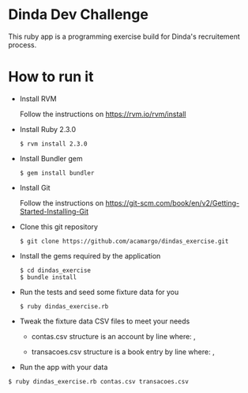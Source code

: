 # Dinda Dev Challenge

  This ruby app is a programming exercise build for Dinda's recruitement process.

# How to run it

  * Install RVM

    Follow the instructions on https://rvm.io/rvm/install

  * Install Ruby 2.3.0

    ```
    $ rvm install 2.3.0
    ```

  * Install Bundler gem

    ```
    $ gem install bundler
    ```

  * Install Git

    Follow the instructions on https://git-scm.com/book/en/v2/Getting-Started-Installing-Git

  * Clone this git repository

    ```
    $ git clone https://github.com/acamargo/dindas_exercise.git
    ```

  * Install the gems required by the application

    ```
    $ cd dindas_exercise
    $ bundle install
    ```

  * Run the tests and seed some fixture data for you

    ```
    $ ruby dindas_exercise.rb
    ```

  * Tweak the fixture data CSV files to meet your needs

    * contas.csv structure is an account by line where: <account id>,<balance as integer value in cents>

    * transacoes.csv structure is a book entry by line where: <account id>,<book value as integer in cents>

  * Run the app with your data

  ```
  $ ruby dindas_exercise.rb contas.csv transacoes.csv
  ```
